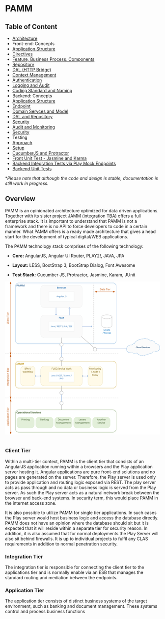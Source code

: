 PAMM
=
Table of Content
-
- [Architecture](/docs/architecture.md)
- Front-end: Concepts
 - [Application Structure](/docs/frontend/app-structure.md)
 - [Directives](/docs/wip.md)
 - [Feature, Business Process, Components](/docs/features-and-components.md)
 - [Repository](/docs/wip.md)
 - [DAL (HTTP Bridge)](/docs/wip.md)
 - [Context Management](/docs/wip.md)
 - [Authentication](/docs/wip.md)
 - [Logging and Audit](/docs/wip.md)
 - [Coding Standard and Naming](/docs/wip.md)
- Backend: Concepts
 - [Application Structure](/docs/backend-app-structure.md)
 - [Endpoint](/docs/wip.md)
 - [Domain Servces and Model](/docs/wip.md)
 - [DAL and Repository](/docs/wip.md)
 - [Security](/docs/wip.md)
 - [Audit and Monitoring](/docs/wip.md)
 - [Security](/docs/wip.md)
- Testing
 - [Approach](/docs/test-approach.md)
 - [Setup](/docs/wip.md)
 - [CucumberJS and Protractor](/docs/wip.md)
 - [Front Unit Test - Jasmine and Karma](/docs/wip.md)
 - [Backend Integration Tests via Play Mock Endpoints](/docs/wip.md)
 - [Backend Unit Tests](/docs/wip.md)

**Please note that although the code and design is stable, documentation is still work in progress.*

Overview
-
PAMM is an opinionated architecture optimized for data driven applications.  Together with its sister project JAMM (integration TBA) offers a full enterprise stack.  It is important to understand that PAMM is not a framework and there is no API to force developers to code in a certain manner.  What PAMM offers is a ready made architecture that gives a head start for the development of typical digital/WEB applications.

The PAMM technology stack comprises of the following technology:

- **Core:**
AngularJS,
Angular UI Router, 
PLAY2!, 
JAVA, 
JPA

- **Layout:**
LESS,
BootStrap 3,
BootStrap Dialog,
Font Awesome

- **Test Stack:**
Cucumber JS,
Protractor,
Jasmine,
Karam,
JUnit


![](./docs/img/pamm-overview.png)
<br/>
<br/>
### Client Tier ###
Within a multi-tier context, PAMM is the client tier that consists of an AngularJS application running within a browsers and the Play application server hosting it.  Angular applications are pure front-end solutions and no pages are generated on the server.  Therefore, the Play server is used only to provide application and routing logic exposed via REST.  The play server acts as pass through and no data or business logic is served from the Play server.  As such the Play server acts as a natural network break between the browser and back-end systems.  In security term, this would place PAMM in the internet access zone.

It is also possible to utilize PAMM for single tier applications.  In such cases the Play server would host business logic and access the database directly.  PAMM does not have an opinion where the database should sit but it is expected that it will reside within a separate tier for security reason.  In addition, it is also assumed that for normal deployments the Play Server will also sit behind firewalls. It is up to individual projects to fulfil any CLAS requirements in addition to normal penetration security. 

### Integration Tier  ###
The integration tier is responsible for connecting the client tier to the applications tier and is normally enable via an ESB that manages the standard routing and mediation between the endpoints.

### Application Tier  ###
The application tier consists of distinct business systems of the target environment, such as banking and document management.  These systems control and process business functions